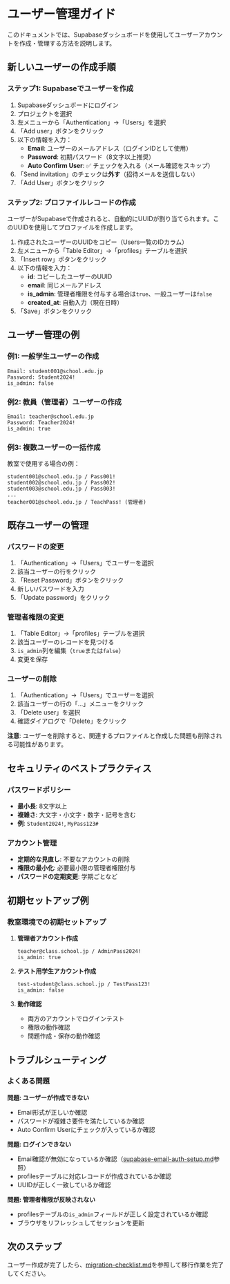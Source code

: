 # ユーザー管理ガイド

このドキュメントでは、Supabaseダッシュボードを使用してユーザーアカウントを作成・管理する方法を説明します。

## 新しいユーザーの作成手順

### ステップ1: Supabaseでユーザーを作成

1. Supabaseダッシュボードにログイン
2. プロジェクトを選択
3. 左メニューから「Authentication」→「Users」を選択
4. 「Add user」ボタンをクリック
5. 以下の情報を入力：
   - **Email**: ユーザーのメールアドレス（ログインIDとして使用）
   - **Password**: 初期パスワード（8文字以上推奨）
   - **Auto Confirm User**: ✅ チェックを入れる（メール確認をスキップ）
6. 「Send invitation」のチェックは**外す**（招待メールを送信しない）
7. 「Add User」ボタンをクリック

### ステップ2: プロファイルレコードの作成

ユーザーがSupabaseで作成されると、自動的にUUIDが割り当てられます。このUUIDを使用してプロファイルを作成します。

1. 作成されたユーザーのUUIDをコピー（Users一覧のIDカラム）
2. 左メニューから「Table Editor」→「profiles」テーブルを選択
3. 「Insert row」ボタンをクリック
4. 以下の情報を入力：
   - **id**: コピーしたユーザーのUUID
   - **email**: 同じメールアドレス
   - **is_admin**: 管理者権限を付与する場合は`true`、一般ユーザーは`false`
   - **created_at**: 自動入力（現在日時）
5. 「Save」ボタンをクリック

## ユーザー管理の例

### 例1: 一般学生ユーザーの作成

```
Email: student001@school.edu.jp
Password: Student2024!
is_admin: false
```

### 例2: 教員（管理者）ユーザーの作成

```
Email: teacher@school.edu.jp
Password: Teacher2024!
is_admin: true
```

### 例3: 複数ユーザーの一括作成

教室で使用する場合の例：

```
student001@school.edu.jp / Pass001!
student002@school.edu.jp / Pass002!
student003@school.edu.jp / Pass003!
...
teacher001@school.edu.jp / TeachPass! (管理者)
```

## 既存ユーザーの管理

### パスワードの変更

1. 「Authentication」→「Users」でユーザーを選択
2. 該当ユーザーの行をクリック
3. 「Reset Password」ボタンをクリック
4. 新しいパスワードを入力
5. 「Update password」をクリック

### 管理者権限の変更

1. 「Table Editor」→「profiles」テーブルを選択
2. 該当ユーザーのレコードを見つける
3. `is_admin`列を編集（`true`または`false`）
4. 変更を保存

### ユーザーの削除

1. 「Authentication」→「Users」でユーザーを選択
2. 該当ユーザーの行の「...」メニューをクリック
3. 「Delete user」を選択
4. 確認ダイアログで「Delete」をクリック

**注意**: ユーザーを削除すると、関連するプロファイルと作成した問題も削除される可能性があります。

## セキュリティのベストプラクティス

### パスワードポリシー

- **最小長**: 8文字以上
- **複雑さ**: 大文字・小文字・数字・記号を含む
- **例**: `Student2024!`, `MyPass123#`

### アカウント管理

- **定期的な見直し**: 不要なアカウントの削除
- **権限の最小化**: 必要最小限の管理者権限付与
- **パスワードの定期変更**: 学期ごとなど

## 初期セットアップ例

### 教室環境での初期セットアップ

1. **管理者アカウント作成**
   ```
   teacher@class.school.jp / AdminPass2024!
   is_admin: true
   ```

2. **テスト用学生アカウント作成**
   ```
   test-student@class.school.jp / TestPass123!
   is_admin: false
   ```

3. **動作確認**
   - 両方のアカウントでログインテスト
   - 権限の動作確認
   - 問題作成・保存の動作確認

## トラブルシューティング

### よくある問題

**問題: ユーザーが作成できない**
- Email形式が正しいか確認
- パスワードが複雑さ要件を満たしているか確認
- Auto Confirm Userにチェックが入っているか確認

**問題: ログインできない**
- Email確認が無効になっているか確認（[supabase-email-auth-setup.md](./supabase-email-auth-setup.md)参照）
- profilesテーブルに対応レコードが作成されているか確認
- UUIDが正しく一致しているか確認

**問題: 管理者権限が反映されない**
- profilesテーブルの`is_admin`フィールドが正しく設定されているか確認
- ブラウザをリフレッシュしてセッションを更新

## 次のステップ

ユーザー作成が完了したら、[migration-checklist.md](./migration-checklist.md)を参照して移行作業を完了してください。